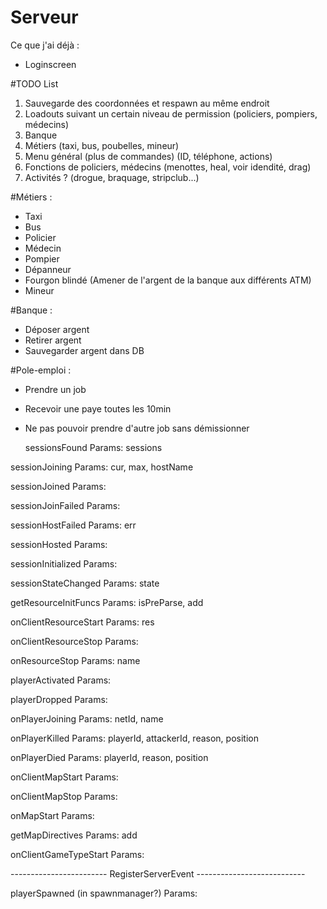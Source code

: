 # Serveur

Ce que j'ai déjà :

- Loginscreen


#TODO List

1. Sauvegarde des coordonnées et respawn au même endroit
2. Loadouts suivant un certain niveau de permission (policiers, pompiers, médecins)
3. Banque
4. Métiers (taxi, bus, poubelles, mineur)
5. Menu général (plus de commandes) (ID, téléphone, actions)
6. Fonctions de policiers, médecins (menottes, heal, voir idendité, drag)
7. Activités ? (drogue, braquage, stripclub...)



#Métiers :

- Taxi
- Bus
- Policier
- Médecin
- Pompier
- Dépanneur
- Fourgon blindé (Amener de l'argent de la banque aux différents ATM)
- Mineur

#Banque :

- Déposer argent
- Retirer argent
- Sauvegarder argent dans DB


#Pole-emploi :

- Prendre un job
- Recevoir une paye toutes les 10min
- Ne pas pouvoir prendre d'autre job sans démissionner



    sessionsFound
    Params: sessions

sessionJoining
Params: cur, max, hostName

sessionJoined
Params:

sessionJoinFailed
Params:

sessionHostFailed
Params: err

sessionHosted
Params:

sessionInitialized
Params:

sessionStateChanged
Params: state

getResourceInitFuncs
Params: isPreParse, add

onClientResourceStart
Params: res

onClientResourceStop
Params:

onResourceStop
Params: name

playerActivated
Params:

playerDropped
Params:

onPlayerJoining
Params: netId, name

onPlayerKilled
Params: playerId, attackerId, reason, position

onPlayerDied
Params: playerId, reason, position

onClientMapStart
Params:

onClientMapStop
Params:

onMapStart
Params:

getMapDirectives
Params: add

onClientGameTypeStart
Params:

------------------------ RegisterServerEvent ---------------------------

playerSpawned (in spawnmanager?)
Params:
